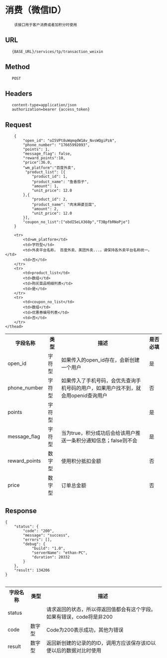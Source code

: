 # 消费（微信ID）
```
	该接口用于客户消费或者加积分时使用
```
## URL
```	
   {BASE_URL}/services/tp/transaction_weixin
```
## Method
```	
   POST
```
## Headers
```
   content-type=application/json
   authorization=bearer {access_token}
```

## Request
```
	{
		"open_id": "oI5VPt8uWqmqdW1Av_NvsWQgiPzA",
		"phone_number": "17665992093",
		"points": 1,
		"message_flag": false,
		"reward_points":10,
		"price":36.0,
		"wm_platform":"百度外卖",
		 "product_list": [{
			"product_id": 1,
			"product_name": "鱼香茄子",
			"amount": 1,
			"unit_price": 12.0
		},{
			"product_id": 2,
			"product_name": "肉末麻婆豆腐",
			"amount": 2,
			"unit_price": 12.0
		}],
		"coupon_no_list":["obdI5eLX360p","T3BpfbRNoPje"]
	}
```
<table data-tablesaw-sortable>
    <thead>
        <tr>
            <th data-tablesaw-sortable-col data-tablesaw-sortable-default-col>字段名称</th>
            <th data-tablesaw-sortable-col>类型</th>
            <th data-tablesaw-sortable-col>描述</th>
            <th data-tablesaw-sortable-col>是否必填</th>
        </tr>
		<tr>
            <td>open_id</td>
            <td>字符型</td>
            <td>如果传入的open_id存在，会新创建一个用户</td>
            <td>是</td>
        </tr>
		<tr>
            <td>phone_number</td>
            <td>字符型</td>
            <td>如果传入了手机号码，会优先查询手机号码的用户，如果用户找不到，就会用openid查询用户</td>
            <td>否</td>
        </tr>
		<tr>
            <td>points</td>
            <td>字符型</td>
            <td></td>
            <td>是</td>
        </tr>
		<tr>
            <td>message_flag</td>
            <td>字符型</td>
            <td>当为true，积分成功后会给该用户推送一条积分通知信息；false则不会</td>
            <td>是</td>
        </tr>
		<tr>
            <td>reward_points</td>
            <td>数字型</td>
            <td>使用积分抵扣金额</td>
            <td>否</td>
        </tr>
		<tr>
            <td>price</td>
            <td>数字型</td>
            <td>订单总金额</td>
            <td>否</td>
        </tr>

		<tr>
            <td>wm_platform</td>
            <td>字符型</td>
            <td>外卖平台名称， 百度外卖、美团外卖...，请保持各外卖平台名称统一。</td>
            <td>否</td>
        </tr>
		<tr>
            <td>product_list</td>
            <td>数组</td>
            <td>购买菜品明细列表</td>
            <td>是</td>
        </tr>
		<tr>
            <td>coupon_no_list</td>
            <td>数组</td>
            <td>优惠券编号列表</td>
            <td>否</td>
        </tr>
    </thead>
<table>


## Response
```
{
	"status": {
		"code": "200",
		"message": "success",
		"errors": [],
		"debug": {
			"build": "1.0",
			"serverName": "ethan-PC",
			"duration": 20332
		}
	},
	"result": 134206
}
```
<table data-tablesaw-sortable>
    <thead>
        <tr>
            <th data-tablesaw-sortable-col data-tablesaw-sortable-default-col>字段名称</th>
            <th data-tablesaw-sortable-col>类型</th>
            <th data-tablesaw-sortable-col>描述</th>
        </tr>
		<tr>
            <td>status</td>
            <td></td>
            <td>请求返回的状态，所以得返回值都会有这个字段。如果有错误，code将是非200</td>
        </tr>
		<tr>
            <td>code</td>
            <td>数字型</td>
            <td>Code为200表示成功，其他为错误</td>
        </tr>
		<tr>
            <td>result</td>
            <td>数字型</td>
            <td>返回新创建的记录的的ID，调用方应该保存该ID以便以后的数据对比时使用</td>
        </tr>
    </thead>
<table>
